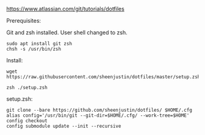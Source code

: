 https://www.atlassian.com/git/tutorials/dotfiles

Prerequisites:

Git and zsh installed. User shell changed to zsh.

```
sudo apt install git zsh
chsh -s /usr/bin/zsh
```

Install:
```
wget https://raw.githubusercontent.com/sheenjustin/dotfiles/master/setup.zsh

zsh ./setup.zsh
```

setup.zsh:
```
git clone --bare https://github.com/sheenjustin/dotfiles/ $HOME/.cfg
alias config='/usr/bin/git --git-dir=$HOME/.cfg/ --work-tree=$HOME'
config checkout
config submodule update --init --recursive
```
